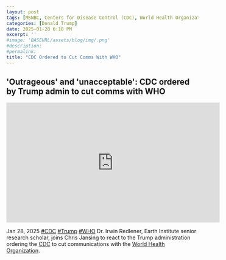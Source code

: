 ```yaml
---
layout: post
tags: [MSNBC, Centers for Disease Control (CDC), World Health Organization (WHO), Karoline Leavitt, press secretary, White House (WH), president, politics]
categories: [Donald Trump]
date: 2025-01-28 6:18 PM
excerpt: ''
#image: 'BASEURL/assets/blog/img/.png'
#description:
#permalink:
title: "CDC Ordered to Cut Comms With WHO"
---
```



## 'Outrageous' and 'unacceptable': CDC ordered by Trump admin to cut comms with WHO

<iframe width="560" height="315" src="https://www.youtube.com/embed/x8BJ8Ubx1J0?si=8_oLy-P5jEwi-ghV" title="YouTube video player" frameborder="0" allow="accelerometer; autoplay; clipboard-write; encrypted-media; gyroscope; picture-in-picture; web-share" referrerpolicy="strict-origin-when-cross-origin" allowfullscreen></iframe>

Jan 28, 2025  [#CDC](https://www.cdc.gov/) [#Trump](https://www.whitehouse.gov/) [#WHO](https://www.who.int)
Dr. Irwin Redlener, Earth Institute senior research scholar, joins Chris Jansing to react to the Trump administration ordering the [CDC](https:www.cdc.gov/) to cut communications with the [World Health Organization](https://www.who.int).

